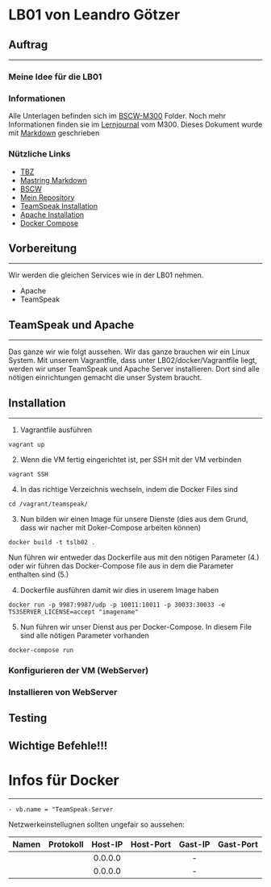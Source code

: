 # LB01 von Leandro Götzer

## Auftrag
---


### Meine Idee für die LB01


### Informationen
[1]: https://docs.google.com/document/d/1M-aswL3k4uI-_MYO8RLX7ExAFEzVJkUoqjAOLj9gtyY/edit
[2]: https://guides.github.com/features/mastering-markdown/
[3]: https://bscw.tbz.ch/bscw/bscw.cgi/25833849
[4]: https://github.com/ask-yo-girl-about-me/M300-Services.git
[5]: https://docs.docker.com/samples/library/teamspeak/
[6]: https://hub.docker.com/_/httpd
[7]: https://docs.docker.com/compose/install/

Alle Unterlagen befinden sich im [BSCW-M300][3] Folder. Noch mehr Informationen finden sie im [Lernjournal][1] vom M300.
Dieses Dokument wurde mit [Markdown][2] geschrieben

### Nützliche Links
* [TBZ][1]
* [Mastring Markdown][2]
* [BSCW][3]
* [Mein Repository][4]
* [TeamSpeak Installation][5]
* [Apache Installation][6]
* [Docker Compose][7]

## Vorbereitung
---
Wir werden die gleichen Services wie in der LB01 nehmen.
- Apache
- TeamSpeak

## TeamSpeak und Apache
---
Das ganze wir wie folgt aussehen. Wir das ganze brauchen wir ein Linux System. Mit unserem Vagrantfile, dass unter LB02/docker/Vagrantfile liegt, werden wir unser TeamSpeak und Apache Server installieren. Dort sind alle nötigen einrichtungen gemacht die unser System braucht.

## Installation
---
1. Vagrantfile ausführen
```
vagrant up
```
2. Wenn die VM fertig eingerichtet ist, per SSH mit der VM verbinden
```
vagrant SSH
```
4. In das richtige Verzeichnis wechseln, indem die Docker Files sind
```
cd /vagrant/teamspeak/
```
3. Nun bilden wir einen Image für unsere Dienste (dies aus dem Grund, dass wir nacher mit Doker-Compose arbeiten können)
```
docker build -t tslb02 .
```

Nun führen wir entweder das Dockerfile aus mit den nötigen Parameter (4.) oder wir führen das Docker-Compose file aus in dem die Parameter enthalten sind (5.)

4. Dockerfile ausführen damit wir dies in userem Image haben
```
docker run -p 9987:9987/udp -p 10011:10011 -p 30033:30033 -e TS3SERVER_LICENSE=accept "imagename"
```
5. Nun führen wir unser Dienst aus per Docker-Compose. In diesem File sind alle nötigen Parameter vorhanden
```
docker-compose run
```
### Konfigurieren der VM (WebServer)




### Installieren von WebServer


## Testing


## Wichtige Befehle!!!

# Infos für Docker
---

```
- vb.name = "TeamSpeak-Server
```

Netzwerkeinstellugnen sollten ungefair so aussehen:

| Namen        | Protokoll | Host-IP | Host-Port | Gast-IP  | Gast-Port |
| :-----------:|:---------:|:-------:|:---------:|:--------:|:---------:|
|      |       | 0.0.0.0 |      | -        |        |
| |        | 0.0.0.0 |    | -        |        |
